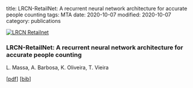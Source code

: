 title: LRCN-RetailNet: A recurrent neural network architecture for accurate people counting
tags: MTA
date: 2020-10-07
modified: 2020-10-07
category: publications

<div class="row">
<article class="6u 12u$(xsmall) work-item">
<a href="{static}/images/fulls/lrcn-retailnet.png" class="image fit thumb"><img src="{static}/images/thumbs/lrcn-retailnet.png" class="image fit thumb" alt="LRCN Retailnet" /></a>
<h3>LRCN-RetailNet: A recurrent neural network architecture for accurate people counting</h3>
<p>L. Massa, A. Barbosa, K. Oliveira, T. Vieira</p>
<p>[<a href="https://rdcu.be/b8cVK">pdf</a>] [<a href="{static}/papers/2020/lrcn-retailnet.bib">bib</a>]</p>
</article>
</div>
